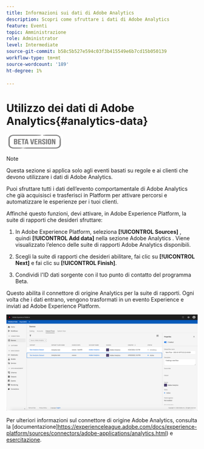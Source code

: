 ```yaml
---
title: Informazioni sui dati di Adobe Analytics
description: Scopri come sfruttare i dati di Adobe Analytics
feature: Eventi
topic: Amministrazione
role: Administrator
level: Intermediate
source-git-commit: b58c5b527e594c03f3b415549e6b7cd15b050139
workflow-type: tm+mt
source-wordcount: '189'
ht-degree: 1%

---
```


# Utilizzo dei dati di Adobe Analytics{#analytics-data}

![](../assets/do-not-localize/badge.png)

>[!NOTE]
>
>Questa sezione si applica solo agli eventi basati su regole e ai clienti che devono utilizzare i dati di Adobe Analytics.

Puoi sfruttare tutti i dati dell’evento comportamentale di Adobe Analytics che già acquisisci e trasferisci in Platform per attivare percorsi e automatizzare le esperienze per i tuoi clienti.

Affinché questo funzioni, devi attivare, in Adobe Experience Platform, la suite di rapporti che desideri sfruttare:

1. In Adobe Experience Platform, seleziona **[!UICONTROL Sources]** , quindi **[!UICONTROL Add data]** nella sezione Adobe Analytics . Viene visualizzato l’elenco delle suite di rapporti Adobe Analytics disponibili.

1. Scegli la suite di rapporti che desideri abilitare, fai clic su **[!UICONTROL Next]** e fai clic su **[!UICONTROL Finish]**.

1. Condividi l&#39;ID dati sorgente con il tuo punto di contatto del programma Beta.

Questo abilita il connettore di origine Analytics per la suite di rapporti. Ogni volta che i dati entrano, vengono trasformati in un evento Experience e inviati ad Adobe Experience Platform.

![](../assets/jo-event9.png)

Per ulteriori informazioni sul connettore di origine Adobe Analytics, consulta la [documentazione]https://experienceleague.adobe.com/docs/experience-platform/sources/connectors/adobe-applications/analytics.html) e [esercitazione](https://experienceleague.adobe.com/docs/experience-platform/sources/ui-tutorials/create/adobe-applications/analytics.html).
